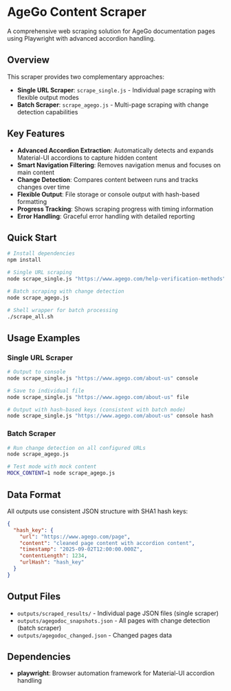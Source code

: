 # AgeGo Content Scraper

A comprehensive web scraping solution for AgeGo documentation pages using Playwright with advanced accordion handling.

## Overview

This scraper provides two complementary approaches:
- **Single URL Scraper**: `scrape_single.js` - Individual page scraping with flexible output modes
- **Batch Scraper**: `scrape_agego.js` - Multi-page scraping with change detection capabilities

## Key Features

- **Advanced Accordion Extraction**: Automatically detects and expands Material-UI accordions to capture hidden content
- **Smart Navigation Filtering**: Removes navigation menus and focuses on main content
- **Change Detection**: Compares content between runs and tracks changes over time
- **Flexible Output**: File storage or console output with hash-based formatting
- **Progress Tracking**: Shows scraping progress with timing information
- **Error Handling**: Graceful error handling with detailed reporting

## Quick Start

```bash
# Install dependencies
npm install

# Single URL scraping
node scrape_single.js "https://www.agego.com/help-verification-methods" console

# Batch scraping with change detection
node scrape_agego.js

# Shell wrapper for batch processing
./scrape_all.sh
```

## Usage Examples

### Single URL Scraper

```bash
# Output to console
node scrape_single.js "https://www.agego.com/about-us" console

# Save to individual file
node scrape_single.js "https://www.agego.com/about-us" file

# Output with hash-based keys (consistent with batch mode)
node scrape_single.js "https://www.agego.com/about-us" console hash
```

### Batch Scraper

```bash
# Run change detection on all configured URLs
node scrape_agego.js

# Test mode with mock content
MOCK_CONTENT=1 node scrape_agego.js
```

## Data Format

All outputs use consistent JSON structure with SHA1 hash keys:
```json
{
  "hash_key": {
    "url": "https://www.agego.com/page",
    "content": "cleaned page content with accordion content",
    "timestamp": "2025-09-02T12:00:00.000Z",
    "contentLength": 1234,
    "urlHash": "hash_key"
  }
}
```

## Output Files

- `outputs/scraped_results/` - Individual page JSON files (single scraper)
- `outputs/agegodoc_snapshots.json` - All pages with change detection (batch scraper)
- `outputs/agegodoc_changed.json` - Changed pages data

## Dependencies

- **playwright**: Browser automation framework for Material-UI accordion handling
